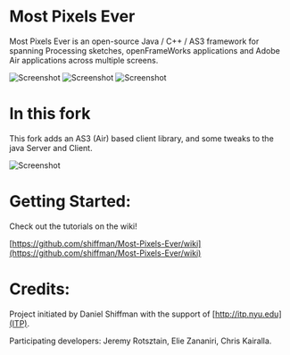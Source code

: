 # Most Pixels Ever

Most Pixels Ever is an open-source Java / C++ / AS3 framework for spanning Processing sketches, openFrameWorks applications and Adobe Air applications across multiple screens.

![Screenshot](http://farm3.static.flickr.com/2199/2124879919_6a8e447903_m.jpg)  ![Screenshot](http://farm3.static.flickr.com/2201/2125653100_1954bd6189_m.jpg)  ![Screenshot](http://farm3.static.flickr.com/2190/2124878313_c302b6aac7_m.jpg)

# In this fork

This fork adds an AS3 (Air) based client library, and some tweaks to the java Server and Client.

![Screenshot](http://farm4.staticflickr.com/3817/9421713146_8f939ab741_z.jpg) 


# Getting Started:

Check out the tutorials on the wiki!

[https://github.com/shiffman/Most-Pixels-Ever/wiki](https://github.com/shiffman/Most-Pixels-Ever/wiki)

# Credits:

Project initiated by Daniel Shiffman with the support of [http://itp.nyu.edu](ITP).

Participating developers: Jeremy Rotsztain, Elie Zananiri, Chris Kairalla.
